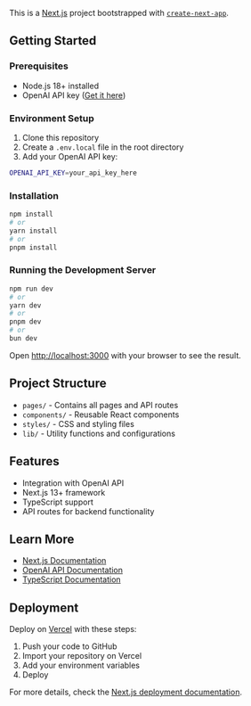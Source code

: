 This is a [Next.js](https://nextjs.org) project bootstrapped with [`create-next-app`](https://nextjs.org/docs/pages/api-reference/create-next-app).

## Getting Started

### Prerequisites
- Node.js 18+ installed
- OpenAI API key ([Get it here](https://platform.openai.com/api-keys))

### Environment Setup
1. Clone this repository
2. Create a `.env.local` file in the root directory
3. Add your OpenAI API key:
```bash
OPENAI_API_KEY=your_api_key_here
```

### Installation

```bash
npm install
# or
yarn install
# or
pnpm install
```

### Running the Development Server

```bash
npm run dev
# or
yarn dev
# or
pnpm dev
# or
bun dev
```

Open [http://localhost:3000](http://localhost:3000) with your browser to see the result.

## Project Structure

- `pages/` - Contains all pages and API routes
- `components/` - Reusable React components
- `styles/` - CSS and styling files
- `lib/` - Utility functions and configurations

## Features

- Integration with OpenAI API
- Next.js 13+ framework
- TypeScript support
- API routes for backend functionality

## Learn More

- [Next.js Documentation](https://nextjs.org/docs)
- [OpenAI API Documentation](https://platform.openai.com/docs)
- [TypeScript Documentation](https://www.typescriptlang.org/docs/)

## Deployment

Deploy on [Vercel](https://vercel.com/new?utm_medium=default-template&filter=next.js&utm_source=create-next-app&utm_campaign=create-next-app-readme) with these steps:

1. Push your code to GitHub
2. Import your repository on Vercel
3. Add your environment variables
4. Deploy

For more details, check the [Next.js deployment documentation](https://nextjs.org/docs/pages/building-your-application/deploying).
